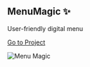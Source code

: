 ## MenuMagic ✨
User-friendly digital menu

[Go to Project](https://km-js.github.io/menu-magic/)


![Menu Magic](https://dev-to-uploads.s3.amazonaws.com/uploads/articles/20nesvxdmcgqdsslk78s.png)

